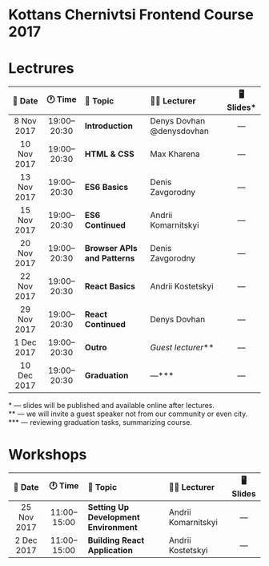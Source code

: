 # Kottans Chernivtsi Frontend Course 2017

# Lectrures

| 📅 Date | 🕐 Time | 📝 Topic | 👨‍🏫 Lecturer | 🖥 Slides* |
|:-------:|:------:|:---------|:--------------|:---------:|
| 8 Nov 2017 | 19:00–20:30 | **Introduction** | Denys Dovhan @denysdovhan | — |
| 10 Nov 2017 | 19:00–20:30 | **HTML & CSS** | Max Kharena  | — |
| 13 Nov 2017 | 19:00–20:30 | **ES6 Basics** | Denis Zavgorodny  | — |
| 15 Nov 2017 | 19:00–20:30 | **ES6 Continued** | Andrii Komarnitskyi  | — |
| 20 Nov 2017 | 19:00–20:30 | **Browser APIs and Patterns** | Denis Zavgorodny | — |
| 22 Nov 2017 | 19:00–20:30 | **React Basics** | Andrii Kostetskyi | — |
| 29 Nov 2017 | 19:00–20:30 | **React Continued** | Denys Dovhan | — |
| 1 Dec 2017 | 19:00–20:30 | **Outro** | _Guest lecturer_** | — |
| 10 Dec 2017 | 19:00–20:30 | **Graduation** | —*** | — |

\* — slides will be published and available online after lectures. <br />
\** — we will invite a guest speaker not from our community or even city. <br />
\*** — reviewing graduation tasks, summarizing course.

# Workshops

| 📅 Date | 🕐 Time | 📝 Topic | 👨‍🏫 Lecturer | 🖥 Slides |
|:-------:|:------:|:---------|:--------------|:---------:|
| 25 Nov 2017 | 11:00–15:00 | **Setting Up Development Environment** | Andrii Komarnitskyi | — |
| 2 Dec 2017 | 11:00–15:00 | **Building React Application** | Andrii Kostetskyi | — |
